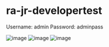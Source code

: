 # ra-jr-developertest

Username: admin
Password: adminpass



![image](https://user-images.githubusercontent.com/68834179/214431882-d493322e-8995-4999-8f40-829456e583e4.png)
![image](https://user-images.githubusercontent.com/68834179/214432179-f2403fa3-06c6-4cb1-bc88-9a796924accc.png)
![image](https://user-images.githubusercontent.com/68834179/214432420-a4378f1a-52a5-4a23-a114-7353fc17b295.png)


